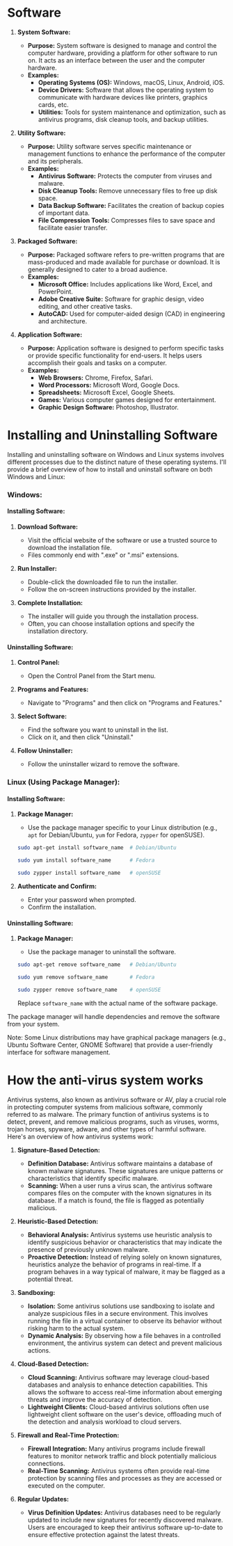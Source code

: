 # Software


1. **System Software:**
   - **Purpose:** System software is designed to manage and control the computer hardware, providing a platform for other software to run on. It acts as an interface between the user and the computer hardware.
   - **Examples:**
     - **Operating Systems (OS):** Windows, macOS, Linux, Android, iOS.
     - **Device Drivers:** Software that allows the operating system to communicate with hardware devices like printers, graphics cards, etc.
     - **Utilities:** Tools for system maintenance and optimization, such as antivirus programs, disk cleanup tools, and backup utilities.

2. **Utility Software:**
   - **Purpose:** Utility software serves specific maintenance or management functions to enhance the performance of the computer and its peripherals.
   - **Examples:**
     - **Antivirus Software:** Protects the computer from viruses and malware.
     - **Disk Cleanup Tools:** Remove unnecessary files to free up disk space.
     - **Data Backup Software:** Facilitates the creation of backup copies of important data.
     - **File Compression Tools:** Compresses files to save space and facilitate easier transfer.

3. **Packaged Software:**
   - **Purpose:** Packaged software refers to pre-written programs that are mass-produced and made available for purchase or download. It is generally designed to cater to a broad audience.
   - **Examples:**
     - **Microsoft Office:** Includes applications like Word, Excel, and PowerPoint.
     - **Adobe Creative Suite:** Software for graphic design, video editing, and other creative tasks.
     - **AutoCAD:** Used for computer-aided design (CAD) in engineering and architecture.

4. **Application Software:**
   - **Purpose:** Application software is designed to perform specific tasks or provide specific functionality for end-users. It helps users accomplish their goals and tasks on a computer.
   - **Examples:**
     - **Web Browsers:** Chrome, Firefox, Safari.
     - **Word Processors:** Microsoft Word, Google Docs.
     - **Spreadsheets:** Microsoft Excel, Google Sheets.
     - **Games:** Various computer games designed for entertainment.
     - **Graphic Design Software:** Photoshop, Illustrator.

# Installing and Uninstalling Software

Installing and uninstalling software on Windows and Linux systems involves different processes due to the distinct nature of these operating systems. I'll provide a brief overview of how to install and uninstall software on both Windows and Linux:

### Windows:

#### Installing Software:
1. **Download Software:**
   - Visit the official website of the software or use a trusted source to download the installation file.
   - Files commonly end with ".exe" or ".msi" extensions.

2. **Run Installer:**
   - Double-click the downloaded file to run the installer.
   - Follow the on-screen instructions provided by the installer.

3. **Complete Installation:**
   - The installer will guide you through the installation process.
   - Often, you can choose installation options and specify the installation directory.

#### Uninstalling Software:
1. **Control Panel:**
   - Open the Control Panel from the Start menu.

2. **Programs and Features:**
   - Navigate to "Programs" and then click on "Programs and Features."

3. **Select Software:**
   - Find the software you want to uninstall in the list.
   - Click on it, and then click "Uninstall."

4. **Follow Uninstaller:**
   - Follow the uninstaller wizard to remove the software.

### Linux (Using Package Manager):

#### Installing Software:
1. **Package Manager:**
   - Use the package manager specific to your Linux distribution (e.g., `apt` for Debian/Ubuntu, `yum` for Fedora, `zypper` for openSUSE).

   ```bash
   sudo apt-get install software_name  # Debian/Ubuntu
   ```

   ```bash
   sudo yum install software_name      # Fedora
   ```

   ```bash
   sudo zypper install software_name   # openSUSE
   ```

2. **Authenticate and Confirm:**
   - Enter your password when prompted.
   - Confirm the installation.

#### Uninstalling Software:
1. **Package Manager:**
   - Use the package manager to uninstall the software.

   ```bash
   sudo apt-get remove software_name   # Debian/Ubuntu
   ```

   ```bash
   sudo yum remove software_name       # Fedora
   ```

   ```bash
   sudo zypper remove software_name    # openSUSE
   ```

   Replace `software_name` with the actual name of the software package.

The package manager will handle dependencies and remove the software from your system.

Note: Some Linux distributions may have graphical package managers (e.g., Ubuntu Software Center, GNOME Software) that provide a user-friendly interface for software management.


# How the anti-virus system works 

Antivirus systems, also known as antivirus software or AV, play a crucial role in protecting computer systems from malicious software, commonly referred to as malware. The primary function of antivirus systems is to detect, prevent, and remove malicious programs, such as viruses, worms, trojan horses, spyware, adware, and other types of harmful software. Here's an overview of how antivirus systems work:

1. **Signature-Based Detection:**
   - **Definition Database:** Antivirus software maintains a database of known malware signatures. These signatures are unique patterns or characteristics that identify specific malware.
   - **Scanning:** When a user runs a virus scan, the antivirus software compares files on the computer with the known signatures in its database. If a match is found, the file is flagged as potentially malicious.

2. **Heuristic-Based Detection:**
   - **Behavioral Analysis:** Antivirus systems use heuristic analysis to identify suspicious behavior or characteristics that may indicate the presence of previously unknown malware.
   - **Proactive Detection:** Instead of relying solely on known signatures, heuristics analyze the behavior of programs in real-time. If a program behaves in a way typical of malware, it may be flagged as a potential threat.

3. **Sandboxing:**
   - **Isolation:** Some antivirus solutions use sandboxing to isolate and analyze suspicious files in a secure environment. This involves running the file in a virtual container to observe its behavior without risking harm to the actual system.
   - **Dynamic Analysis:** By observing how a file behaves in a controlled environment, the antivirus system can detect and prevent malicious actions.

4. **Cloud-Based Detection:**
   - **Cloud Scanning:** Antivirus software may leverage cloud-based databases and analysis to enhance detection capabilities. This allows the software to access real-time information about emerging threats and improve the accuracy of detection.
   - **Lightweight Clients:** Cloud-based antivirus solutions often use lightweight client software on the user's device, offloading much of the detection and analysis workload to cloud servers.

5. **Firewall and Real-Time Protection:**
   - **Firewall Integration:** Many antivirus programs include firewall features to monitor network traffic and block potentially malicious connections.
   - **Real-Time Scanning:** Antivirus systems often provide real-time protection by scanning files and processes as they are accessed or executed on the computer.

6. **Regular Updates:**
   - **Virus Definition Updates:** Antivirus databases need to be regularly updated to include new signatures for recently discovered malware. Users are encouraged to keep their antivirus software up-to-date to ensure effective protection against the latest threats.

